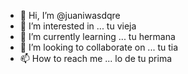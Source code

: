 - 👋 Hi, I’m @juaniwasdqre
- 👀 I’m interested in ... tu vieja
- 🌱 I’m currently learning ... tu hermana
- 💞️ I’m looking to collaborate on ... tu tia
- 📫 How to reach me ... lo de tu prima

<!---
juaniwasdqre/juaniwasdqre is a ✨ special ✨ repository because its `README.md` (this file) appears on your GitHub profile.
You can click the Preview link to take a look at your changes.
--->
